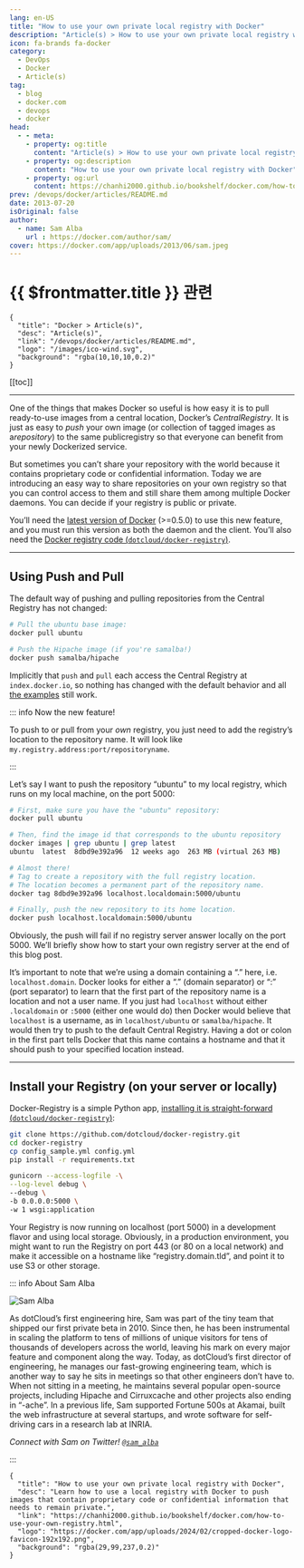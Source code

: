 ```yaml
---
lang: en-US
title: "How to use your own private local registry with Docker"
description: "Article(s) > How to use your own private local registry with Docker"
icon: fa-brands fa-docker
category:
  - DevOps
  - Docker
  - Article(s)
tag:
  - blog
  - docker.com
  - devops
  - docker
head:
  - - meta:
    - property: og:title
      content: "Article(s) > How to use your own private local registry with Docker"
    - property: og:description
      content: "How to use your own private local registry with Docker"
    - property: og:url
      content: https://chanhi2000.github.io/bookshelf/docker.com/how-to-use-your-own-registry.html
prev: /devops/docker/articles/README.md
date: 2013-07-20
isOriginal: false
author:
  - name: Sam Alba
    url : https://docker.com/author/sam/
cover: https://docker.com/app/uploads/2013/06/sam.jpeg
---
```


# {{ $frontmatter.title }} 관련

```component VPCard
{
  "title": "Docker > Article(s)",
  "desc": "Article(s)",
  "link": "/devops/docker/articles/README.md",
  "logo": "/images/ico-wind.svg",
  "background": "rgba(10,10,10,0.2)"
}
```

[[toc]]

---

<SiteInfo
  name="How to use your own private local registry with Docker"
  desc="Learn how to use a local registry with Docker to push images that contain proprietary code or confidential information that needs to remain private."
  url="https://docker.com/blog/how-to-use-your-own-registry"
  logo="https://docker.com/app/uploads/2024/02/cropped-docker-logo-favicon-192x192.png"
  preview="https://docker.com/app/uploads/2013/06/sam.jpeg"/>

One of the things that makes Docker so useful is how easy it is to pull ready-to-use images from a central location, Docker’s *CentralRegistry*. It is just as easy to *push* your own image (or collection of tagged images as a*repository*) to the same publicregistry so that everyone can benefit from your newly Dockerized service.

But sometimes you can’t share your repository with the world because it contains proprietary code or confidential information. Today we are introducing an easy way to share repositories on your own registry so that you can control access to them and still share them among multiple Docker daemons. You can decide if your registry is public or private.

You’ll need the [<FontIcon icon="fa-brands fa-docker"/>latest version of Docker](http://docs.docker.io/en/latest/installation/upgrading/) (>=0.5.0) to use this new feature, and you must run this version as both the daemon and the client. You’ll also need the [Docker registry code (<FontIcon icon="iconfont icon-github"/>`dotcloud/docker-registry`)](https://github.com/dotcloud/docker-registry).

---

## Using Push and Pull

The default way of pushing and pulling repositories from the Central Registry has not changed:

```sh
# Pull the ubuntu base image:
docker pull ubuntu

# Push the Hipache image (if you're samalba!)
docker push samalba/hipache
```

Implicitly that `push` and `pull` each access the Central Registry at `index.docker.io`, so nothing has changed with the default behavior and all [<FontIcon icon="fa-brands fa-docker"/>the examples](http://docs.docker.io/en/latest/examples/) still work.

::: info Now the new feature!

To push to or pull from your *own* registry, you just need to add the registry’s location to the repository name. It will look like `my.registry.address:port/repositoryname`.

:::

Let’s say I want to push the repository “ubuntu” to my local registry, which runs on my local machine, on the port 5000:

```sh
# First, make sure you have the "ubuntu" repository:
docker pull ubuntu

# Then, find the image id that corresponds to the ubuntu repository
docker images | grep ubuntu | grep latest
ubuntu  latest  8dbd9e392a96  12 weeks ago  263 MB (virtual 263 MB)

# Almost there!
# Tag to create a repository with the full registry location.
# The location becomes a permanent part of the repository name.
docker tag 8dbd9e392a96 localhost.localdomain:5000/ubuntu

# Finally, push the new repository to its home location.
docker push localhost.localdomain:5000/ubuntu
```

Obviously, the push will fail if no registry server answer locally on the port 5000. We’ll briefly show how to start your own registry server at the end of this blog post.

It’s important to note that we’re using a domain containing a “.” here, i.e. `localhost.domain`. Docker looks for either a “.” (domain separator) or “:” (port separator) to learn that the first part of the repository name is a location and not a user name. If you just had `localhost` without either `.localdomain` or `:5000` (either one would do) then Docker would believe that `localhost` is a username, as in `localhost/ubuntu` or `samalba/hipache`. It would then try to push to the default Central Registry. Having a dot or colon in the first part tells Docker that this name contains a hostname and that it should push to your specified location instead.

---

## Install your Registry (on your server or locally)

Docker-Registry is a simple Python app, [installing it is straight-forward (<FontIcon icon="iconfont icon-github"/>`dotcloud/docker-registry`)](https://github.com/dotcloud/docker-registry/blob/master/README.md):

```sh
git clone https://github.com/dotcloud/docker-registry.git
cd docker-registry
cp config_sample.yml config.yml
pip install -r requirements.txt

gunicorn --access-logfile -\
--log-level debug \
--debug \
-b 0.0.0.0:5000 \
-w 1 wsgi:application
```

Your Registry is now running on localhost (port 5000) in a development flavor and using local storage. Obviously, in a production environment, you might want to run the Registry on port 443 (or 80 on a local network) and make it accessible on a hostname like “registry.domain.tld”, and point it to use S3 or other storage.

::: info About Sam Alba

![Sam Alba](https://docker.com/app/uploads/2013/06/sam.jpeg)

As dotCloud’s first engineering hire, Sam was part of the tiny team that shipped our first private beta in 2010. Since then, he has been instrumental in scaling the platform to tens of millions of unique visitors for tens of thousands of developers across the world, leaving his mark on every major feature and component along the way. Today, as dotCloud’s first director of engineering, he manages our fast-growing engineering team, which is another way to say he sits in meetings so that other engineers don’t have to. When not sitting in a meeting, he maintains several popular open-source projects, including Hipache and Cirruxcache and other projects also ending in “-ache”. In a previous life, Sam supported Fortune 500s at Akamai, built the web infrastructure at several startups, and wrote software for self-driving cars in a research lab at INRIA.

*Connect with Sam on Twitter! [<FontIcon icon="fa-brands fa-x-twitter"/>`@sam_alba`](https://x.com/sam_alba)*

:::

<!-- TODO: add ARTICLE CARD -->
```component VPCard
{
  "title": "How to use your own private local registry with Docker",
  "desc": "Learn how to use a local registry with Docker to push images that contain proprietary code or confidential information that needs to remain private.",
  "link": "https://chanhi2000.github.io/bookshelf/docker.com/how-to-use-your-own-registry.html",
  "logo": "https://docker.com/app/uploads/2024/02/cropped-docker-logo-favicon-192x192.png",
  "background": "rgba(29,99,237,0.2)"
}
```
